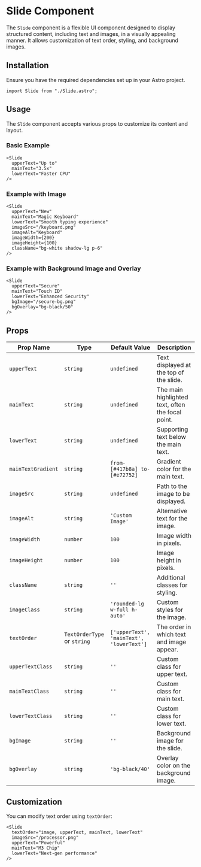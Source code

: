 # Slide Component

The `Slide` component is a flexible UI component designed to display structured content, including text and images, in a visually appealing manner. It allows customization of text order, styling, and background images.

## Installation

Ensure you have the required dependencies set up in your Astro project.

```astro
import Slide from "./Slide.astro";
```

## Usage

The `Slide` component accepts various props to customize its content and layout.

### Basic Example

```astro
<Slide
  upperText="Up to"
  mainText="3.5x"
  lowerText="Faster CPU"
/>
```

### Example with Image

```astro
<Slide
  upperText="New"
  mainText="Magic Keyboard"
  lowerText="Smooth typing experience"
  imageSrc="/keyboard.png"
  imageAlt="Keyboard"
  imageWidth={200}
  imageHeight={100}
  className="bg-white shadow-lg p-6"
/>
```

### Example with Background Image and Overlay

```astro
<Slide
  upperText="Secure"
  mainText="Touch ID"
  lowerText="Enhanced Security"
  bgImage="/secure-bg.png"
  bgOverlay="bg-black/50"
/>
```

## Props

| Prop Name         | Type                 | Default Value       | Description |
|------------------|---------------------|---------------------|-------------|
| `upperText`      | `string`             | `undefined`         | Text displayed at the top of the slide. |
| `mainText`       | `string`             | `undefined`         | The main highlighted text, often the focal point. |
| `lowerText`      | `string`             | `undefined`         | Supporting text below the main text. |
| `mainTextGradient` | `string`           | `from-[#417b8a] to-[#e72752]` | Gradient color for the main text. |
| `imageSrc`       | `string`             | `undefined`         | Path to the image to be displayed. |
| `imageAlt`       | `string`             | `'Custom Image'`    | Alternative text for the image. |
| `imageWidth`     | `number`             | `100`               | Image width in pixels. |
| `imageHeight`    | `number`             | `100`               | Image height in pixels. |
| `className`      | `string`             | `''`                | Additional classes for styling. |
| `imageClass`     | `string`             | `'rounded-lg w-full h-auto'` | Custom styles for the image. |
| `textOrder`      | `TextOrderType` or `string` | `['upperText', 'mainText', 'lowerText']` | The order in which text and image appear. |
| `upperTextClass` | `string`             | `''`                | Custom class for upper text. |
| `mainTextClass`  | `string`             | `''`                | Custom class for main text. |
| `lowerTextClass` | `string`             | `''`                | Custom class for lower text. |
| `bgImage`        | `string`             | `''`                | Background image for the slide. |
| `bgOverlay`      | `string`             | `'bg-black/40'`     | Overlay color on the background image. |

## Customization

You can modify text order using `textOrder`:

```astro
<Slide
  textOrder="image, upperText, mainText, lowerText"
  imageSrc="/processor.png"
  upperText="Powerful"
  mainText="M3 Chip"
  lowerText="Next-gen performance"
/>
```



